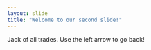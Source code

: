 ```yaml
---
layout: slide
title: "Welcome to our second slide!"
---
```

Jack of all trades.
Use the left arrow to go back!
